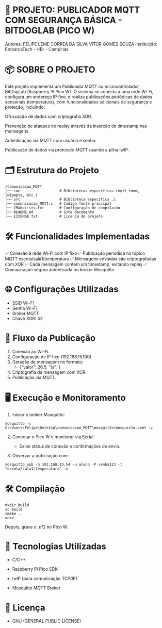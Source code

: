 # 📄 PROJETO: PUBLICADOR MQTT COM SEGURANÇA BÁSICA - BITDOGLAB (PICO W)

Autores: FELIPE LEME CORREA DA SILVA
         VITOR GOMES SOUZA
Instituição: EmbarcaTech - HBr - Campinas

# 📦 SOBRE O PROJETO

Este projeto implementa um Publicador MQTT no microcontrolador BitDogLab (Raspberry Pi Pico W). O sistema se conecta a uma rede Wi-Fi, configura um endereço IP fixo, e realiza publicações periódicas de dados sensoriais (temperatura), com funcionalidades adicionais de segurança e proteção, incluindo:

Ofuscação de dados com criptografia XOR.

Prevenção de ataques de replay através da inserção de timestamp nas mensagens.

Autenticação via MQTT com usuário e senha.

Publicação de dados via protocolo MQTT usando a pilha lwIP.

# 🗂️ Estrutura do Projeto

```
/comunicacao_MQTT
│── inc                  # Bibliotecas específicas (mqtt_comm, lwipopts, etc.)
│── src                  # Biblioteca específica .c
│── comunicacao_MQTT.c   # Código fonte principal
│── CMakeLists.txt       # Configuração de compilação
│── README.md            # Este documento
│── LICENSE.txt          # Licença do projeto
``` 

# 🛠️ Funcionalidades Implementadas

✅ Conexão à rede Wi-Fi com IP fixo
✅ Publicação periódica no tópico MQTT escola/sala1/temperatura
✅ Mensagens enviadas são criptografadas com XOR
✅ Cada mensagem contém um timestamp, evitando replay
✅ Comunicação segura autenticada no broker Mosquitto

# 🌐 Configurações Utilizadas

- SSID Wi-Fi
- Senha Wi-Fi
- Broker MQTT
- Chave XOR: 42

# 🔗 Fluxo da Publicação

1. Conexão ao Wi-Fi.
2. Configuração de IP fixo (192.168.15.100).
3. Geração de mensagem no formato:
    - {"valor": 26.5, "ts": <timestamp>}
4. Criptografia da mensagem com XOR.
5. Publicação via MQTT.

# 🖥️ Execução e Monitoramento

1. Iniciar o broker Mosquitto:
```
mosquitto -c C:\Users\Felipe\Desktop\comunicacao_MQTT\mosquitto\mosquitto.conf -v
```

2. Conectar o Pico W e monitorar via Serial:

    - Exibe status de conexão e confirmações de envio.

3. Observar a publicação com:
```
mosquitto_sub -h 192.168.15.54 -u aluno -P senha123 -t "escola/sala1/temperatura" -v
```

# 🛠️ Compilação

```
mkdir build
cd build
cmake ..
make
```

Depois, grave o .uf2 no Pico W.

# 📌 Tecnologias Utilizadas

- C/C++

- Raspberry Pi Pico SDK

- lwIP (para comunicação TCP/IP)

- Mosquitto MQTT Broker

# 📜 Licença

- GNU (GENERAL PUBLIC LICENSE) 
